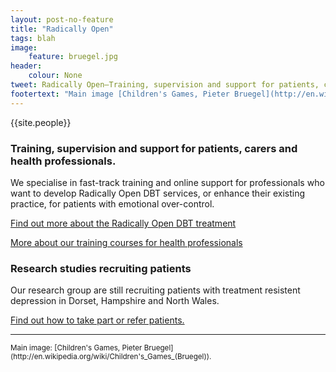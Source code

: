 ```yaml
---
layout: post-no-feature
title: "Radically Open"
tags: blah
image:
    feature: bruegel.jpg
header:
    colour: None
tweet: Radically Open—Training, supervision and support for patients, carers and health professionals.
footertext: "Main image [Children's Games, Pieter Bruegel](http://en.wikipedia.org/wiki/Children's_Games_(Bruegel))."
---
```


{{site.people}}

### Training, supervision and support for patients, carers and health professionals.

We specialise in fast-track training and online support for professionals who want to develop Radically Open DBT services, or enhance their existing practice, for patients with emotional over-control.

[Find out more about the Radically Open DBT treatment](/about/)

[More about our training courses for health professionals](/professionals/)



### Research studies recruiting patients

Our research group are still recruiting patients with treatment resistent depression in Dorset, Hampshire and North Wales.

[Find out how to take part or refer patients.](http://www.reframed.org.uk)



<hr>
<small>Main image: [Children's Games, Pieter Bruegel](http://en.wikipedia.org/wiki/Children's_Games_(Bruegel)).</small>




